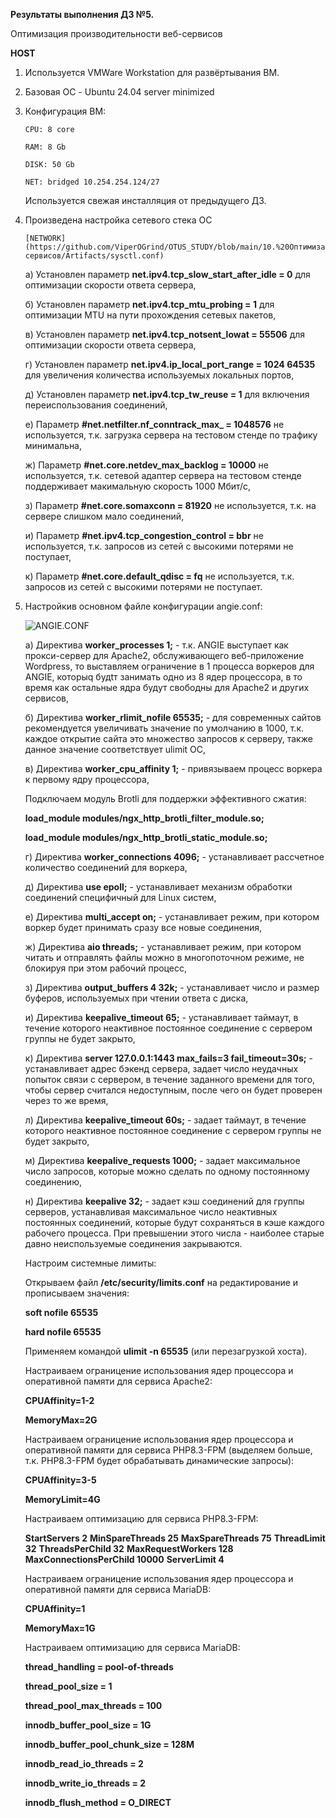 **Результаты выполнения ДЗ №5.**

Оптимизация производительности веб-сервисов

**HOST**
1. Используется VMWare Workstation для развёртывания ВМ.
2. Базовая ОС - Ubuntu 24.04 server minimized
3. Конфигурация ВМ:

   ```
   CPU: 8 core

   RAM: 8 Gb

   DISK: 50 Gb

   NET: bridged 10.254.254.124/27
   ```
   Используется свежая инсталляция от предыдущего ДЗ.
   
4. Произведена настройка сетевого стека ОС

   ```
   [NETWORK](https://github.com/ViperOGrind/OTUS_STUDY/blob/main/10.%20Оптимизация%20производительности%20веб-сервисов/Artifacts/sysctl.conf)
   ```

   а) Установлен параметр **net.ipv4.tcp_slow_start_after_idle = 0** для оптимизации скорости ответа сервера,
   
   б) Установлен параметр **net.ipv4.tcp_mtu_probing = 1** для оптимизации MTU на пути прохождения сетевых пакетов,
   
   в) Установлен параметр **net.ipv4.tcp_notsent_lowat = 55506** для оптимизации скорости ответа сервера,
   
   г) Установлен параметр **net.ipv4.ip_local_port_range = 1024 64535** для увеличения количества используемых локальных портов,
   
   д) Установлен параметр **net.ipv4.tcp_tw_reuse = 1** для включения переиспользования соединений,
   
   е) Параметр **#net.netfilter.nf_conntrack_max_ = 1048576** не используется, т.к. загрузка сервера на тестовом стенде по трафику минимальна,
   
   ж) Параметр **#net.core.netdev_max_backlog = 10000** не используется, т.к. сетевой адаптер сервера на тестовом стенде поддерживает макимальную скорость 1000 Мбит/с,
   
   з) Параметр **#net.core.somaxconn = 81920** не используется, т.к. на сервере слишком мало соединений,
   
   и) Параметр **#net.ipv4.tcp_congestion_control = bbr** не используется, т.к. запросов из сетей с высокими потерями не поступает,
   
   к) Параметр **#net.core.default_qdisc = fq** не используется, т.к. запросов из сетей с высокими потерями не поступает.
   

6. Настройкив основном файле конфигурации angie.conf:

   ![ANGIE.CONF]()

   а) Директива **worker_processes  1;** - т.к. ANGIE выступает как прокси-сервер для Apache2, обслуживающего веб-приложение Wordpress, то выставляем ограничение в 1 процесса воркеров для ANGIE, которыq будtт занимать одно из 8 ядер процессора, в то время как остальные ядра будут свободны для Apache2 и других сервисов,
   
   б) Директива **worker_rlimit_nofile 65535;** - для современных сайтов рекомендуется увеличивать значение по умолчанию в 1000, т.к. каждое открытие сайта это множество запросов к серверу, также данное значение соответствует ulimit ОС,
   
   в) Директива **worker_cpu_affinity 1;** - привязываем процесс воркера к первому ядру процессора,
   

   Подключаем модуль Brotli для поддержки эффективного сжатия:
   
    **load_module modules/ngx_http_brotli_filter_module.so;**
   
    **load_module modules/ngx_http_brotli_static_module.so;**

   г) Директива **worker_connections 4096;** - устанавливает рассчетное количество соединений для воркера,

   д) Директива **use epoll;** - устанавливает механизм обработки соединений специфичный для Linux систем,

   е) Директива **multi_accept on;** - устанавливает режим, при котором воркер будет принимать сразу все новые соединения,

   ж) Директива **aio threads;** - устанавливает режим, при котором читать и отправлять файлы можно в многопоточном режиме, не блокируя при этом рабочий процесс,

   з) Директива **output_buffers 4 32k;** - устанавливает число и размер буферов, используемых при чтении ответа с диска,

   и) Директива **keepalive_timeout  65;** - устанавливает таймаут, в течение которого неактивное постоянное соединение с сервером группы не будет закрыто,

   к) Директива **server 127.0.0.1:1443 max_fails=3 fail_timeout=30s;** - устанавливает адрес бэкенд сервера, задает число неудачных попыток связи с сервером, в течение заданного времени для того, чтобы сервер считался недоступным, после чего он будет проверен через то же время,

   л) Директива **keepalive_timeout 60s;** - задает таймаут, в течение которого неактивное постоянное соединение с сервером группы не будет закрыто,

   м) Директива **keepalive_requests 1000;** - задает максимальное число запросов, которые можно сделать по одному постоянному соединению,

   н) Директива **keepalive 32;** - задает кэш соединений для группы серверов, устанавливая максимальное число неактивных постоянных соединений, которые будут сохраняться в кэше каждого рабочего процесса. При превышении этого числа - наиболее старые давно неиспользуемые соединения закрываются.

   Настроим системные лимиты:

   Открываем файл **/etc/security/limits.conf** на редактирование и прописываем значения:

   **soft nofile 65535**
   
   **hard nofile 65535**

   Применяем командой **ulimit -n 65535** (или перезагрузкой хоста).

   Настраиваем ограницение использования ядер процессора и оперативной памяти для сервиса Apache2:

   **CPUAffinity=1-2**

   **MemoryMax=2G**

   Настраиваем ограницение использования ядер процессора и оперативной памяти для сервиса PHP8.3-FPM (выделяем больше, т.к. PHP8.3-FPM будет обрабатывать динамические запросы):

   **CPUAffinity=3-5**

   **MemoryLimit=4G**

   Настраиваем оптимизацию для сервиса PHP8.3-FPM:

   **StartServers             2**
   **MinSpareThreads         25**
   **MaxSpareThreads         75**
   **ThreadLimit             32**
   **ThreadsPerChild         32**
   **MaxRequestWorkers      128**
   **MaxConnectionsPerChild  10000**
   **ServerLimit             4**

   Настраиваем ограницение использования ядер процессора и оперативной памяти для сервиса MariaDB:

   **CPUAffinity=1**

   **MemoryMax=1G**

   Настраиваем оптимизацию для сервиса MariaDB:

   **thread_handling = pool-of-threads**

   **thread_pool_size = 1**

   **thread_pool_max_threads = 100**

   **innodb_buffer_pool_size = 1G**

   **innodb_buffer_pool_chunk_size = 128M**

   **innodb_read_io_threads = 2**

   **innodb_write_io_threads = 2**

   **innodb_flush_method = O_DIRECT**
